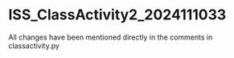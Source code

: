 # ISS_ClassActivity2_2024111033
All changes have been mentioned directly in the comments in classactivity.py
